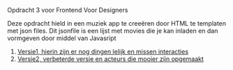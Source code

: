 
Opdracht 3 voor Frontend Voor Designers

Deze opdracht hield in een muziek app te creeëren door HTML te templaten met json files. Dit jsonfile is een lijst met movies die je kan inladen en dan vormgeven door middel van Javasript

1. [Versie1, hierin zijn er nog dingen lelijk en missen interacties](/Versie1)
2. [Versie2, verbeterde versie en acteurs die mooier zijn opgemaakt](/versie2)
